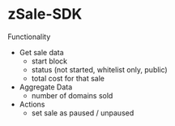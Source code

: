 # zSale-SDK

Functionality
 - Get sale data
   - start block
   - status (not started, whitelist only, public)
   - total cost for that sale
 - Aggregate Data
   - number of domains sold
 - Actions
   - set sale as paused / unpaused
